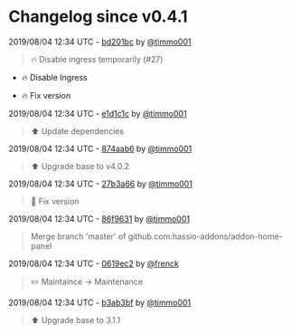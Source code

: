 # Changelog since v0.4.1

2019/08/04 12:34 UTC - [bd201bc](https://github.com/hassio-addons/addon-home-panel/commit/bd201bc9442e498e872d9c9a786c25422984012e) by [@timmo001](https://github.com/timmo001)
> :fire: Disable ingress temporarily (#27)

* :fire: Disable Ingress

* :fire: Fix version 

2019/08/04 12:34 UTC - [e1d1c1c](https://github.com/hassio-addons/addon-home-panel/commit/e1d1c1c8834d4b359eea66db2c43b32e90d9b344) by [@timmo001](https://github.com/timmo001)
> :arrow_up: Update dependencies 

2019/08/04 12:34 UTC - [874aab6](https://github.com/hassio-addons/addon-home-panel/commit/874aab638f727f0edff3ac4e1d5b5ad6df3f7dda) by [@timmo001](https://github.com/timmo001)
> :arrow_up: Upgrade base to v4.0.2 

2019/08/04 12:34 UTC - [27b3a66](https://github.com/hassio-addons/addon-home-panel/commit/27b3a6654dd8ef596e4f438031af4b6d830388a1) by [@timmo001](https://github.com/timmo001)
> :hammer: Fix version 

2019/08/04 12:34 UTC - [86f9631](https://github.com/hassio-addons/addon-home-panel/commit/86f9631b963b4347ad25a27afa18d4cfeaae72df) by [@timmo001](https://github.com/timmo001)
> Merge branch 'master' of github.com:hassio-addons/addon-home-panel 

2019/08/04 12:34 UTC - [0619ec2](https://github.com/hassio-addons/addon-home-panel/commit/0619ec2f6658ce8b95da5ecc18eda18e7318f6f7) by [@frenck](https://github.com/frenck)
> :pencil2: Maintaince -> Maintenance 

2019/08/04 12:34 UTC - [b3ab3bf](https://github.com/hassio-addons/addon-home-panel/commit/b3ab3bf490b09966c7422bc4d427da4d0294fd52) by [@timmo001](https://github.com/timmo001)
> :arrow_up: Upgrade base to 3.1.1 

